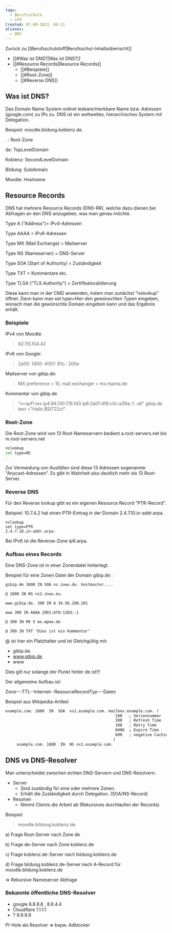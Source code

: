 ```yaml
---
tags:
  - Berufsschule
  - LF9
Created: 07-09-2023, 09:11
aliases:
  - DNS
---
```

Zurück zu [[Berufsschulstoff|Berufsschul-Inhaltsüberischt]]

- [[#Was ist DNS?|Was ist DNS?]]
- [[#Resource Records|Resource Records]]
	- [[#Beispiele]]
	- [[#Root-Zone]]
	- [[#Reverse DNS]]

## Was ist DNS?

Das Domain Name System ordnet lesbare/merkbare Name bzw. Adressen (google.com) zu IPs zu.
DNS ist ein weltweites, hierarchisches System mit Delegation.

Beispiel: moodle.bildung.koblenz.de.

. : Root-Zone

de: TopLevelDomain 

Koblenz: SecondLevelDomain

Bildung: Subdomain

Moodle: Hostname

## Resource Records

DNS hat mehrere Resource Records (DNS-RR), welche dazu dienen bei Abfragen an den DNS anzugeben, was man genau möchte. 

Type A ("Address")= IPv4-Adressen

Type AAAA = IPv6-Adressen

Type MX (Mail Exchange) = Mailserver

Type NS (Nameserver) = DNS-Server

Type SOA (Start of Authority) = Zuständigkeit

Type TXT = Kommentare etc.

Type TLSA ("TLS Authority") = Zertifikatsvalidierung

Diese kann man in der CMD anwenden, indem man zunächst "nslookup" öffnet.
Dann kann man set type=_Hier den gewünschten Typen_ eingeben, wonach man die gewünschte Domain eingeben kann und das Ergebnis erhält.

### Beispiele

IPv4 von Moodle: 
>82.115.104.42

IPv6 von Google: 
>2a00: 1450: 4001: 81c:: 200e

Mailserver von gibip.de: 
> MX preference = 10, mail exchanger = mx.mpma.de

Kommentar von gibip.de
>"v=spf1 mx ip4:94.130.176.143 ip6:2a01:4f8:c0c:a39a::1 -all"
gibip.de        text ="Hallo BSIT22c!"


### Root-Zone

Die Root-Zone wird von 13 Root-Nameservern bedient a.root-servers.net bis m.root-servers.net

```bash
nslookup
set type=NS
.
```

Zur Vermeidung von Ausfällen sind diese 13 Adressen sogenannte "Anycast-Adressen". Es gibt in Wahrheit also deutlich mehr als 13 Root-Server.


### Reverse DNS

Für den Reverse lookup gibt es ein eigenen Resource Record "PTR-Record".

Beispiel:   10.7.4.2 hat einen PTR-Eintrag in der Domain 2.4.7.10.in-addr.arpa. 

```
nslookup
set type=PTR
2.4.7.10.in-addr.arpa.
```

Bei IPv6 ist die Reverse-Zone ip6.arpa.

### Aufbau eines Records

Eine DNS-Zone ist in einer Zonendatei hinterlegt.

Beispiel für eine Zonen Datei der Domain gibip.de :
```txt
gibip.de 3600 IN SOA ns.inwx.de. hostmaster....

@ 1800 IN NS ns2.inwx.eu.

www.gibip.de. 300 IN A 34.56.100.201

www 300 IN AAAA 2001:6f8:128d::1

@ 300 IN MX 5 mx.mpma.de

@ 300 IN TXT "Dies ist ein Kommentar"

```

@ ist hier ein Platzhalter und ist Gleichgültig mit:
- gibip.de.
- www.gibip.de.
- www

Dies gilt nur solange der Punkt hinter de ist!!!

Der allgemeine Aufbau ist:

Zone---TTL--Internet--ResourceRecordTyp---Daten

Beispiel aus Wikipedia-Artikel:

```txt
example.com. 1800  IN  SOA  ns1.example.com. mailbox.example.com. (
                                                100   ; Seriennummer
                                                300   ; Refresh Time
                                                100   ; Retry Time
                                                6000  ; Expire Time
                                                600   ; negative Caching Zeit
                                               )
     example.com. 1800  IN  NS ns1.example.com.
```


## DNS vs DNS-Resolver

Man unterscheidet zwischen echten DNS-Servern und DNS-Resolvern.
- Server
	- Sind zuständig für eine oder mehrere Zonen.
	- Erhält die Zuständigkeit durch Delegation. (SOA/NS-Record)
- Resolver
	- Nimmt Clients die Arbeit ab (Rekursives durchlaufen der Records)

Beispiel:

>moodle.bildung.koblenz.de.

a) Frage Root-Server nach Zone de

b) Frage de-Server nach Zone koblenz.de

c) Frage koblenz.de-Server nach bildung.koblenz.de

d) Frage bildung.koblenz.de-Server nach A-Record für moodle.bildung.koblenz.de

=> Rekursive Nameserver Abfrage

### Bekannte öffentliche DNS-Resolver

- google 8.8.8.8 , 8.8.4.4
- Cloudflare 1.1.1.1
- ? 9.9.9.9

PI-Hole als Resolver => bspw. Adblocker
